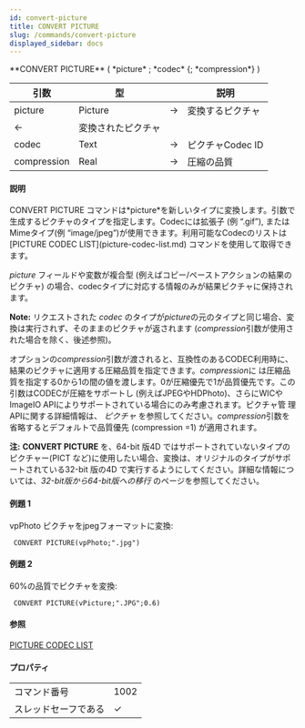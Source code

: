 ```yaml
---
id: convert-picture
title: CONVERT PICTURE
slug: /commands/convert-picture
displayed_sidebar: docs
---
```


<!--REF #_command_.CONVERT PICTURE.Syntax-->**CONVERT PICTURE** ( *picture* ; *codec* {; *compression*} )<!-- END REF-->
<!--REF #_command_.CONVERT PICTURE.Params-->
| 引数 | 型 |  | 説明 |
| --- | --- | --- | --- |
| picture | Picture | &#8594;  | 変換するピクチャ |
| &#8592; | 変換されたピクチャ |
| codec | Text | &#8594;  | ピクチャCodec ID |
| compression | Real | &#8594;  | 圧縮の品質 |

<!-- END REF-->

#### 説明 

<!--REF #_command_.CONVERT PICTURE.Summary-->CONVERT PICTURE コマンドは*picture*を新しいタイプに変換します。<!-- END REF-->引数で生成するピクチャのタイプを指定します。Codecには拡張子 (例 “.gif”), またはMimeタイプ(例 “image/jpeg”)が使用できます。利用可能なCodecのリストは [PICTURE CODEC LIST](picture-codec-list.md) コマンドを使用して取得できます。

*picture* フィールドや変数が複合型 (例えばコピー/ペーストアクションの結果のピクチャ) の場合、codecタイプに対応する情報のみが結果ピクチャに保持されます。

**Note:** リクエストされた *codec* のタイプが*picture*の元のタイプと同じ場合、変換は実行されず、そのままのピクチャが返されます (*compression*引数が使用された場合を除く、後述参照)。 

オプションの*compression*引数が渡されると、互換性のあるCODEC利用時に、結果のピクチャに適用する圧縮品質を指定できます。*compression*に は圧縮品質を指定する0から1の間の値を渡します。0が圧縮優先で1が品質優先です。この引数はCODECが圧縮をサポートし (例えばJPEGやHDPhoto)、さらにWICやImageIO APIによりサポートされている場合にのみ考慮されます。ピクチャ管 理APIに関する詳細情報は、 *ピクチャ* を参照してください。*compression*引数を省略するとデフォルトで品質優先 (compression =1) が適用されます。 

**注:** **CONVERT PICTURE** を、64-bit 版4D ではサポートされていないタイプのピクチャー(PICT など)に使用したい場合、変換は、オリジナルのタイプがサポートされている32-bit 版の4D で実行するようにしてください。詳細な情報については、*32-bit版から64-bit版への移行* のページを参照してください。

#### 例題 1 

vpPhoto ピクチャをjpegフォーマットに変換: 

```4d
 CONVERT PICTURE(vpPhoto;".jpg")
```

#### 例題 2 

60%の品質でピクチャを変換:

```4d
 CONVERT PICTURE(vPicture;".JPG";0.6)
```

#### 参照 

[PICTURE CODEC LIST](picture-codec-list.md)  

#### プロパティ

|  |  |
| --- | --- |
| コマンド番号 | 1002 |
| スレッドセーフである | &check; |


